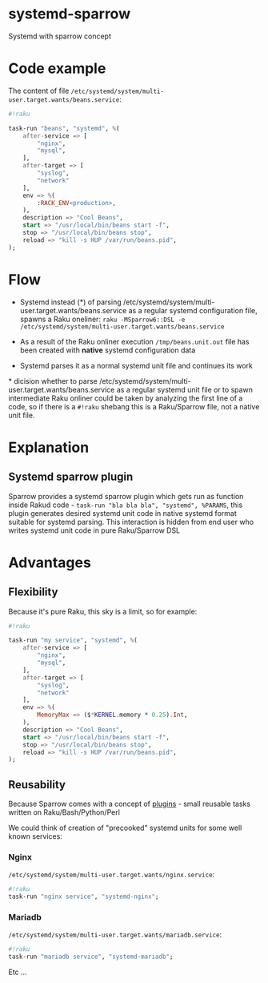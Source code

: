 # systemd-sparrow
Systemd with sparrow concept


# Code example

The content of file `/etc/systemd/system/multi-user.target.wants/beans.service`:

```raku
#!raku

task-run "beans", "systemd", %(
    after-service => [
        "nginx",
        "mysql",
    ],
    after-target => [
        "syslog",
        "network"
    ],
    env => %(
        :RACK_ENV<production>,
    ),
    description => "Cool Beans",
    start => "/usr/local/bin/beans start -f",
    stop => "/usr/local/bin/beans stop",
    reload => "kill -s HUP /var/run/beans.pid",
);
```

# Flow

- Systemd instead (*) of parsing /etc/systemd/system/multi-user.target.wants/beans.service as a regular systemd configuration file, spawns a Raku oneliner: `raku -MSparrow6::DSL -e /etc/systemd/system/multi-user.target.wants/beans.service`

- As a result of the Raku onliner execution `/tmp/beans.unit.out` file has been created with **native** systemd configuration data

- Systemd parses it as a normal systemd unit file and continues its work


\* dicision whether to parse /etc/systemd/system/multi-user.target.wants/beans.service as a regular systemd unit file or to spawn intermediate Raku onliner could be taken by analyzing the first line of a code, so if there is a `#!raku` shebang this is a Raku/Sparrow file, not a native unit file.

# Explanation

## Systemd sparrow plugin

Sparrow provides a systemd sparrow plugin which gets run as function inside Rakud code - `task-run "bla bla bla", "systemd", %PARAMS`, this plugin generates desired systemd unit code in native systemd format suitable for systemd parsing. This interaction is hidden from end user who writes systemd unit code in pure Raku/Sparrow DSL


# Advantages

## Flexibility 

Because it's pure Raku, this sky is a limit, so for example:

```raku
#!raku

task-run "my service", "systemd", %(
    after-service => [
        "nginx",
        "mysql",
    ],
    after-target => [
        "syslog",
        "network"
    ],
    env => %(
        MemoryMax => ($*KERNEL.memory * 0.25).Int,
    ),
    description => "Cool Beans",
    start => "/usr/local/bin/beans start -f",
    stop => "/usr/local/bin/beans stop",
    reload => "kill -s HUP /var/run/beans.pid",
);
```

## Reusability

Because Sparrow comes with a concept of [plugins](https://sparrowhub.io) - small reusable tasks written on Raku/Bash/Python/Perl

We could think of creation of "precooked" systemd units for some well known services:


### Nginx

`/etc/systemd/system/multi-user.target.wants/nginx.service`:


```raku
#!raku
task-run "nginx service", "systemd-nginx";
```

### Mariadb

`/etc/systemd/system/multi-user.target.wants/mariadb.service`:

```raku
#!raku
task-run "mariadb service", "systemd-mariadb";
```

Etc ...
